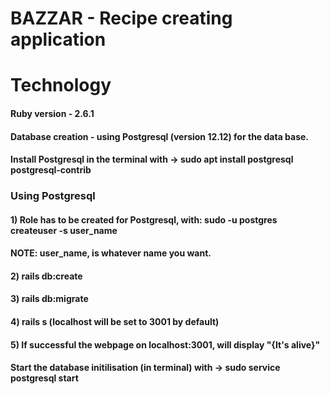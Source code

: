 # BAZZAR - Recipe creating application

# Technology

#### Ruby version - 2.6.1

#### Database creation - using Postgresql (version 12.12) for the data base.

#### Install Postgresql in the terminal with -> sudo apt install postgresql postgresql-contrib

### Using Postgresql
#### 1) Role has to be created for Postgresql, with: sudo -u postgres createuser -s user_name
#### NOTE: user_name, is whatever name you want.
#### 2) rails db:create
#### 3) rails db:migrate
#### 4) rails s (localhost will be set to 3001 by default)
#### 5) If successful the webpage on localhost:3001, will display "{It's alive}"

#### Start the database initilisation (in terminal) with -> sudo service postgresql start


